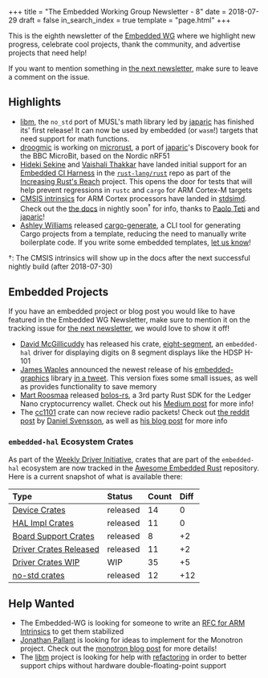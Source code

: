 +++
title = "The Embedded Working Group Newsletter - 8"
date = 2018-07-29
draft = false
in_search_index = true
template = "page.html"
+++

This is the eighth newsletter of the [Embedded WG] where we highlight new progress, celebrate cool projects, thank the community, and advertise projects that need help!

<!-- more -->

If you want to mention something in [the next newsletter], make sure to leave a comment on the issue.

[the next newsletter]: https://github.com/rust-lang-nursery/embedded-wg/issues/134
[Embedded WG]: https://github.com/rust-lang-nursery/embedded-wg

## Highlights

* [libm], the `no_std` port of MUSL's math library led by [japaric] has finished its' first release! It can now be used by embedded (or `wasm`!) targets that need support for math functions.
* [droogmic] is working on [microrust], a port of [japaric]'s Discovery book for the BBC MicroBit, based on the Nordic nRF51
* [Hideki Sekine] and [Vaishali Thakkar] have landed initial support for an [Embedded CI Harness] in the [`rust-lang/rust`] repo as part of the [Increasing Rust's Reach] project. This opens the door for tests that will help prevent regressions in `rustc` and `cargo` for ARM Cortex-M targets
* [CMSIS intrinsics] for ARM Cortex processors have landed in [stdsimd]. Check out the [the docs] in nightly soon<sup>†</sup> for info, thanks to [Paolo Teti] and [japaric]!
* [Ashley Williams] released [cargo-generate], a CLI tool for generating Cargo projects from a template, reducing the need to manually write boilerplate code. If you write some embedded templates, [let us know]!

†: The CMSIS intrinsics will show up in the docs after the next successful nightly build (after 2018-07-30)

[japaric]: https://github.com/japaric
[libm]: https://github.com/japaric/libm#libm

[droogmic]: https://github.com/droogmic
[microrust]: https://droogmic.github.io/microrust

[Embedded CI Harness]: https://github.com/rust-lang/rust/pull/52465
[Increasing Rust's Reach]: http://reach.rust-lang.org/
[Hideki Sekine]: https://github.com/sekineh
[Vaishali Thakkar]: https://github.com/nerdyvaishali
[`rust-lang/rust`]: https://github.com/rust-lang/rust

[Ashley Williams]: https://github.com/ashleygwilliams
[cargo-generate]: https://crates.io/crates/cargo-generate
[her tweet]: https://twitter.com/ag_dubs/status/1022191996293865472
[let us know]: https://twitter.com/rustembedded

[CMSIS intrinsics]: https://github.com/rust-lang-nursery/stdsimd/pull/518
[stdsimd]: https://github.com/rust-lang-nursery/stdsimd
[the docs]: https://doc.rust-lang.org/nightly/core/arch/arm/index.html
[Paolo Teti]: https://github.com/paoloteti

## Embedded Projects

If you have an embedded project or blog post you would like to have featured in the Embedded WG Newsletter, make sure to mention it on the tracking issue for [the next newsletter], we would love to show it off!

* [David McGillicuddy] has released his crate, [eight-segment], an `embedded-hal` driver for displaying digits on 8 segment displays like the HDSP H-101
* [James Waples] announced the newest release of his [embedded-graphics] library [in a tweet]. This version fixes some small issues, as well as provides functionality to save memory
* [Mart Roosmaa] released [bolos-rs], a 3rd party Rust SDK for the Ledger Nano cryptocurrency wallet. Check out his [Medium post] for more info!
* The [cc1101] crate can now recieve radio packets! Check out [the reddit post] by [Daniel Svensson], as well as [his blog post] for more info

[cc1101]: https://crates.io/crates/cc1101
[the reddit post]: https://www.reddit.com/r/rust/comments/8zk03w/cc1101_crate_can_now_receive_radio_packets/
[Daniel Svensson]: https://github.com/dsvensson
[his blog post]: https://dsvensson.github.io/posts/2018-07-13-Electrosmog-trapping-with-CC1101.html#article

[David McGillicuddy]: https://github.com/djmcgill
[eight-segment]: https://crates.io/crates/eight-segment

[James Waples]: https://github.com/jamwaffles
[in a tweet]: https://twitter.com/jam_waffles/status/1022837939041132545
[embedded-graphics]: https://crates.io/crates/embedded-graphics

[Mart Roosmaa]: https://github.com/roosmaa
[Medium post]: https://medium.com/@roosmaa/bringing-rust-to-ledger-hardware-wallet-ccf1356a7de1
[bolos-rs]: https://github.com/roosmaa/bolos-rs


### `embedded-hal` Ecosystem Crates

As part of the [Weekly Driver Initiative], crates that are part of the `embedded-hal` ecosystem are now tracked in the [Awesome Embedded Rust] repository. Here is a current snapshot of what is available there:

| Type                      | Status    | Count | Diff |
| :---                      | :-----    | :---- | :--- |
| [Device Crates]           | released  | 14    | 0    |
| [HAL Impl Crates]         | released  | 11    | 0    |
| [Board Support Crates]    | released  | 8     | +2   |
| [Driver Crates Released]  | released  | 11    | +2   |
| [Driver Crates WIP]       | WIP       | 35    | +5   |
| [no-std crates]           | released  | 12    | +12  |

[Awesome Embedded Rust]: https://github.com/rust-embedded/awesome-embedded-rust
[Weekly Driver Initiative]: https://github.com/rust-lang-nursery/embedded-wg/issues/39
[Device Crates]: https://github.com/rust-embedded/awesome-embedded-rust#device-crates
[HAL Impl Crates]: https://github.com/rust-embedded/awesome-embedded-rust#hal-implementation-crates
[Board Support Crates]: https://github.com/rust-embedded/awesome-embedded-rust#board-support-crates
[Driver Crates Released]: https://github.com/rust-embedded/awesome-embedded-rust#driver-crates
[Driver Crates WIP]: https://github.com/rust-embedded/awesome-embedded-rust#wip
[no-std crates]: https://github.com/rust-embedded/awesome-embedded-rust#no-std-crates

## Help Wanted

* The Embedded-WG is looking for someone to write an [RFC for ARM Intrinsics] to get them stabilized
* [Jonathan Pallant] is looking for ideas to implement for the Monotron project. Check out the [monotron blog post] for more details!
* The [libm] project is looking for help with [refactoring] in order to better support chips without hardware double-floating-point support

[Jonathan Pallant]: https://github.com/thejpster
[RFC for ARM Intrinsics]: https://github.com/rust-lang-nursery/embedded-wg/issues/63#issuecomment-408509178
[monotron blog post]: http://railwayelectronics.blogspot.com/2018/07/where-next-for-monotron.html
[refactoring]: https://github.com/japaric/libm/milestone/3